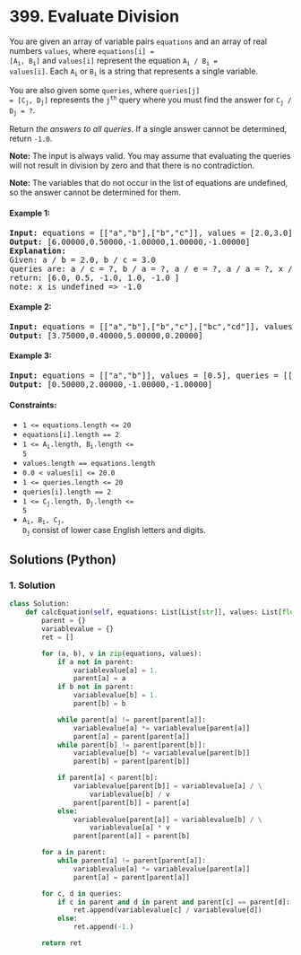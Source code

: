 # 399. Evaluate Division
You are given an array of variable pairs `equations` and an array of real numbers `values`, where <code>equations[i] = [A<sub>i</sub>, B<sub>i</sub>]</code> and `values[i]` represent the equation <code>A<sub>i</sub> / B<sub>i</sub> = values[i]</code>. Each <code>A<sub>i</sub></code> or <code>B<sub>i</sub></code> is a string that represents a single variable.

You are also given some `queries`, where <code>queries[j] = [C<sub>j</sub>, D<sub>j</sub>]</code> represents the <code>j<sup>th</sup></code> query where you must find the answer for <code>C<sub>j</sub> / D<sub>j</sub> = ?</code>.

Return *the answers to all queries*. If a single answer cannot be determined, return `-1.0`.

**Note:** The input is always valid. You may assume that evaluating the queries will not result in division by zero and that there is no contradiction.

**Note:** The variables that do not occur in the list of equations are undefined, so the answer cannot be determined for them.

#### Example 1:
<pre>
<strong>Input:</strong> equations = [["a","b"],["b","c"]], values = [2.0,3.0], queries = [["a","c"],["b","a"],["a","e"],["a","a"],["x","x"]]
<strong>Output:</strong> [6.00000,0.50000,-1.00000,1.00000,-1.00000]
<strong>Explanation:</strong>
Given: a / b = 2.0, b / c = 3.0
queries are: a / c = ?, b / a = ?, a / e = ?, a / a = ?, x / x = ?
return: [6.0, 0.5, -1.0, 1.0, -1.0 ]
note: x is undefined => -1.0
</pre>

#### Example 2:
<pre>
<strong>Input:</strong> equations = [["a","b"],["b","c"],["bc","cd"]], values = [1.5,2.5,5.0], queries = [["a","c"],["c","b"],["bc","cd"],["cd","bc"]]
<strong>Output:</strong> [3.75000,0.40000,5.00000,0.20000]
</pre>

#### Example 3:
<pre>
<strong>Input:</strong> equations = [["a","b"]], values = [0.5], queries = [["a","b"],["b","a"],["a","c"],["x","y"]]
<strong>Output:</strong> [0.50000,2.00000,-1.00000,-1.00000]
</pre>

#### Constraints:
* `1 <= equations.length <= 20`
* `equations[i].length == 2`
* <code>1 <= A<sub>i</sub>.length, B<sub>i</sub>.length <= 5</code>
* `values.length == equations.length`
* `0.0 < values[i] <= 20.0`
* `1 <= queries.length <= 20`
* `queries[i].length == 2`
* <code>1 <= C<sub>j</sub>.length, D<sub>j</sub>.length <= 5</code>
* <code>A<sub>i</sub>, B<sub>i</sub>, C<sub>j</sub>, D<sub>j</sub></code> consist of lower case English letters and digits.

## Solutions (Python)

### 1. Solution
```Python
class Solution:
    def calcEquation(self, equations: List[List[str]], values: List[float], queries: List[List[str]]) -> List[float]:
        parent = {}
        variablevalue = {}
        ret = []

        for (a, b), v in zip(equations, values):
            if a not in parent:
                variablevalue[a] = 1.
                parent[a] = a
            if b not in parent:
                variablevalue[b] = 1.
                parent[b] = b

            while parent[a] != parent[parent[a]]:
                variablevalue[a] *= variablevalue[parent[a]]
                parent[a] = parent[parent[a]]
            while parent[b] != parent[parent[b]]:
                variablevalue[b] *= variablevalue[parent[b]]
                parent[b] = parent[parent[b]]

            if parent[a] < parent[b]:
                variablevalue[parent[b]] = variablevalue[a] / \
                    variablevalue[b] / v
                parent[parent[b]] = parent[a]
            else:
                variablevalue[parent[a]] = variablevalue[b] / \
                    variablevalue[a] * v
                parent[parent[a]] = parent[b]

        for a in parent:
            while parent[a] != parent[parent[a]]:
                variablevalue[a] *= variablevalue[parent[a]]
                parent[a] = parent[parent[a]]

        for c, d in queries:
            if c in parent and d in parent and parent[c] == parent[d]:
                ret.append(variablevalue[c] / variablevalue[d])
            else:
                ret.append(-1.)

        return ret
```
